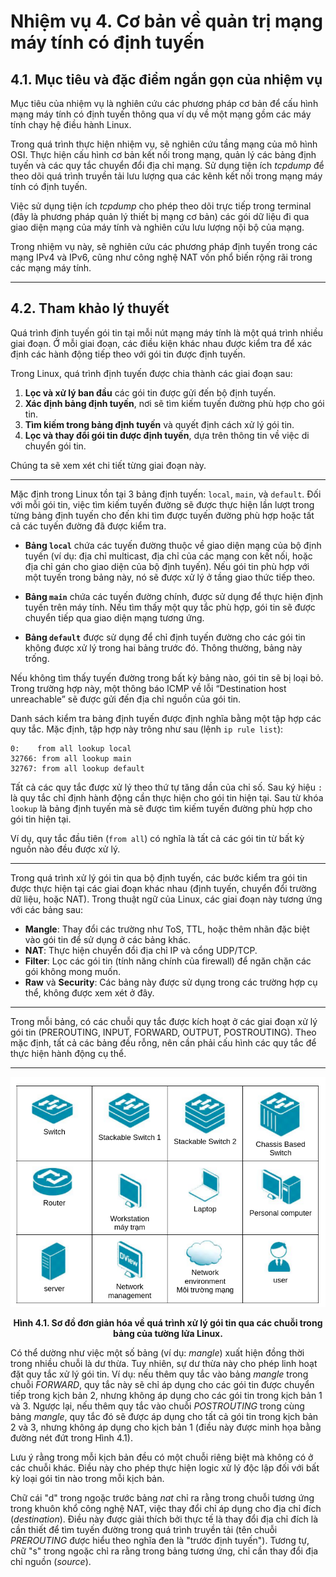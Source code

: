 # Nhiệm vụ 4. Cơ bản về quản trị mạng máy tính có định tuyến

## 4.1. Mục tiêu và đặc điểm ngắn gọn của nhiệm vụ

Mục tiêu của nhiệm vụ là nghiên cứu các phương pháp cơ bản để cấu hình mạng máy tính có định tuyến thông qua ví dụ về một mạng gồm các máy tính chạy hệ điều hành Linux.

Trong quá trình thực hiện nhiệm vụ, sẽ nghiên cứu tầng mạng của mô hình OSI. Thực hiện cấu hình cơ bản kết nối trong mạng, quản lý các bảng định tuyến và các quy tắc chuyển đổi địa chỉ mạng. Sử dụng tiện ích *tcpdump* để theo dõi quá trình truyền tải lưu lượng qua các kênh kết nối trong mạng máy tính có định tuyến. 

Việc sử dụng tiện ích *tcpdump* cho phép theo dõi trực tiếp trong terminal (đây là phương pháp quản lý thiết bị mạng cơ bản) các gói dữ liệu đi qua giao diện mạng của máy tính và nghiên cứu lưu lượng nội bộ của mạng.

Trong nhiệm vụ này, sẽ nghiên cứu các phương pháp định tuyến trong các mạng IPv4 và IPv6, cũng như công nghệ NAT vốn phổ biến rộng rãi trong các mạng máy tính.


---

## 4.2. Tham khảo lý thuyết

Quá trình định tuyến gói tin tại mỗi nút mạng máy tính là một quá trình nhiều giai đoạn. Ở mỗi giai đoạn, các điều kiện khác nhau được kiểm tra để xác định các hành động tiếp theo với gói tin được định tuyến.

Trong Linux, quá trình định tuyến được chia thành các giai đoạn sau:
1. **Lọc và xử lý ban đầu** các gói tin được gửi đến bộ định tuyến.
2. **Xác định bảng định tuyến**, nơi sẽ tìm kiếm tuyến đường phù hợp cho gói tin.
3. **Tìm kiếm trong bảng định tuyến** và quyết định cách xử lý gói tin.
4. **Lọc và thay đổi gói tin được định tuyến**, dựa trên thông tin về việc di chuyển gói tin.

Chúng ta sẽ xem xét chi tiết từng giai đoạn này.

---

Mặc định trong Linux tồn tại 3 bảng định tuyến: `local`, `main`, và `default`. Đối với mỗi gói tin, việc tìm kiếm tuyến đường sẽ được thực hiện lần lượt trong từng bảng định tuyến cho đến khi tìm được tuyến đường phù hợp hoặc tất cả các tuyến đường đã được kiểm tra.

- **Bảng `local`** chứa các tuyến đường thuộc về giao diện mạng của bộ định tuyến (ví dụ: địa chỉ multicast, địa chỉ của các mạng con kết nối, hoặc địa chỉ gán cho giao diện của bộ định tuyến). Nếu gói tin phù hợp với một tuyến trong bảng này, nó sẽ được xử lý ở tầng giao thức tiếp theo.

- **Bảng `main`** chứa các tuyến đường chính, được sử dụng để thực hiện định tuyến trên máy tính. Nếu tìm thấy một quy tắc phù hợp, gói tin sẽ được chuyển tiếp qua giao diện mạng tương ứng.

- **Bảng `default`** được sử dụng để chỉ định tuyến đường cho các gói tin không được xử lý trong hai bảng trước đó. Thông thường, bảng này trống.

Nếu không tìm thấy tuyến đường trong bất kỳ bảng nào, gói tin sẽ bị loại bỏ. Trong trường hợp này, một thông báo ICMP về lỗi “Destination host unreachable” sẽ được gửi đến địa chỉ nguồn của gói tin.

Danh sách kiểm tra bảng định tuyến được định nghĩa bằng một tập hợp các quy tắc. Mặc định, tập hợp này trông như sau (lệnh `ip rule list`):
```
0:    from all lookup local
32766: from all lookup main
32767: from all lookup default
```
Tất cả các quy tắc được xử lý theo thứ tự tăng dần của chỉ số. Sau ký hiệu `:` là quy tắc chỉ định hành động cần thực hiện cho gói tin hiện tại. Sau từ khóa `lookup` là bảng định tuyến mà sẽ được tìm kiếm tuyến đường phù hợp cho gói tin hiện tại.

Ví dụ, quy tắc đầu tiên (`from all`) có nghĩa là tất cả các gói tin từ bất kỳ nguồn nào đều được xử lý.

---

Trong quá trình xử lý gói tin qua bộ định tuyến, các bước kiểm tra gói tin được thực hiện tại các giai đoạn khác nhau (định tuyến, chuyển đổi trường dữ liệu, hoặc NAT). Trong thuật ngữ của Linux, các giai đoạn này tương ứng với các bảng sau:

- **Mangle**: Thay đổi các trường như ToS, TTL, hoặc thêm nhãn đặc biệt vào gói tin để sử dụng ở các bảng khác.
- **NAT**: Thực hiện chuyển đổi địa chỉ IP và cổng UDP/TCP.
- **Filter**: Lọc các gói tin (tính năng chính của firewall) để ngăn chặn các gói không mong muốn.
- **Raw** và **Security**: Các bảng này được sử dụng trong các trường hợp cụ thể, không được xem xét ở đây.

---

Trong mỗi bảng, có các chuỗi quy tắc được kích hoạt ở các giai đoạn xử lý gói tin (PREROUTING, INPUT, FORWARD, OUTPUT, POSTROUTING). Theo mặc định, tất cả các bảng đều rỗng, nên cần phải cấu hình các quy tắc để thực hiện hành động cụ thể.

---

<p align="center">
  <img src="https://github.com/CHu292/SOC/blob/main/Networking/Dlink_Fundamentals_of_Network_Technology/Data_Transmission_and_Switching_in_Computer_Networks/1_Basic_concepts_of_network_technologies/image/Notations_used_in_the_course.png" alt="Hình 4.1. Sơ đồ đơn giản hóa về quá trình xử lý gói tin qua các chuỗi trong bảng của tường lửa Linux." width="800">
</p>

<p align="center"><b>Hình 4.1. Sơ đồ đơn giản hóa về quá trình xử lý gói tin qua các chuỗi trong bảng của tường lửa Linux.</b></p>

Có thể dường như việc một số bảng (ví dụ: *mangle*) xuất hiện đồng thời trong nhiều chuỗi là dư thừa. Tuy nhiên, sự dư thừa này cho phép linh hoạt đặt quy tắc xử lý gói tin. Ví dụ: nếu thêm quy tắc vào bảng *mangle* trong chuỗi *FORWARD*, quy tắc này sẽ chỉ áp dụng cho các gói tin được chuyển tiếp trong kịch bản 2, nhưng không áp dụng cho các gói tin trong kịch bản 1 và 3. Ngược lại, nếu thêm quy tắc vào chuỗi *POSTROUTING* trong cùng bảng *mangle*, quy tắc đó sẽ được áp dụng cho tất cả gói tin trong kịch bản 2 và 3, nhưng không áp dụng cho kịch bản 1 (điều này được minh họa bằng đường nét đứt trong Hình 4.1). 

Lưu ý rằng trong mỗi kịch bản đều có một chuỗi riêng biệt mà không có ở các chuỗi khác. Điều này cho phép thực hiện logic xử lý độc lập đối với bất kỳ loại gói tin nào trong mỗi kịch bản.

Chữ cái "d" trong ngoặc trước bảng *nat* chỉ ra rằng trong chuỗi tương ứng trong khuôn khổ công nghệ NAT, việc thay đổi chỉ áp dụng cho địa chỉ đích (*destination*). Điều này được giải thích bởi thực tế là thay đổi địa chỉ đích là cần thiết để tìm tuyến đường trong quá trình truyền tải (tên chuỗi *PREROUTING* được hiểu theo nghĩa đen là "trước định tuyến"). Tương tự, chữ "s" trong ngoặc chỉ ra rằng trong bảng tương ứng, chỉ cần thay đổi địa chỉ nguồn (*source*).


